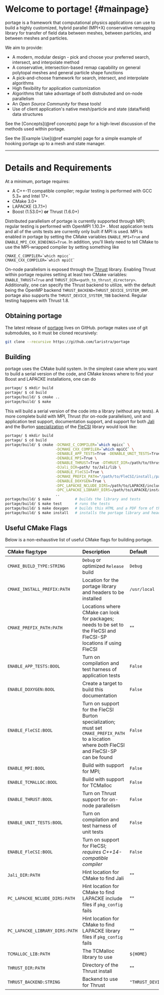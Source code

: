 # Welcome to portage!   {#mainpage}

portage is a framework that computational physics applications can use
to build a highly customized, hybrid parallel (MPI+X) conservative
remapping library for transfer of field data between meshes, between
particles, and between meshes and particles.

We aim to provide:
- A modern, modular design - pick and choose your preferred search,
  intersect, and interpolate method
- A conservative, intersection-based remap capability on general
  polytopal meshes and general particle shape functions
- A pick-and-choose framework for search, intersect, and interpolate
  algorithms
- High flexibility for application customization
- Algorithms that take advantage of both distrubuted and on-node parallelism
- An _Open Source Community_ for these tools!
- Use of client application's native mesh/particle and state
  (data/field) data structures

See the [Concepts](@ref concepts) page for a high-level discussion of
the methods used within portage.

See the [Example Use](@ref example) page for a simple example of
hooking portage up to a mesh and state manager.

---

# Details and Requirements

At a minimum, portage requires:
- A C++-11 compatible compiler; regular testing is performed with GCC
  5.3+ and Intel 17+.
- CMake 3.0+
- LAPACKE (3.7.1+)
- Boost (1.53.0+) **or** Thrust (1.6.0+)

Distributed parallelism of portage is currently supported through MPI;
regular testing is performed with OpenMPI 1.10.3+ .  Most application
tests and all of the units tests are currently only built if MPI is
used.  MPI is enabled in portage by setting the CMake variables
`ENABLE_MPI=True` and `ENABLE_MPI_CXX_BINDINGS=True`.  In addition,
you'll likely need to tell CMake to use the MPI-wrapped compiler by
setting something like

~~~
CMAKE_C_COMPILER=`which mpicc`
CMAKE_CXX_COMPILER=`which mpiCC`
~~~

On-node parallelism is exposed through
the [Thrust](https://thrust.github.io) library.  Enabling Thrust
within portage requires setting at least two CMake variables:
`ENABLE_THRUST=True` and `THRUST_DIR=<path_to_thrust_directory>`.
Additionally, one can specify the Thrust backend to utilize, with the
default being the OpenMP backend
`THRUST_BACKEND=THRUST_DEVICE_SYSTEM_OMP`.  portage also supports the
`THRUST_DEVICE_SYSTEM_TBB` backend.  Regular testing happens with
Thrust 1.8.

## Obtaining portage

The latest release of [portage](https://github.com/laristra/portage)
lives on GitHub.  portage makes use of git submodules, so it must be
cloned recursively:

```sh
git clone --recursive https://github.com/laristra/portage
```

## Building

portage uses the CMake build system.  In the simplest case where you
want to build a serial version of the code, and CMake knows where to
find your Boost and LAPACKE installations, one can do

```sh
portage/ $ mkdir build
portage/ $ cd build
portage/build/ $ cmake ..
portage/build/ $ make
```

This will build a serial version of the code into a library (without
any tests).  A more complete build with MPI, Thrust (for on-node
parallelism), unit and application test support, documentation
support, and support for both [Jali](https://github.com/lanl/jali) and
the Burton [specialization](https://github.com/laristra/flecsi-sp) of
the [FleCSI](https://github.com/laristra/flecsi) library would look
like:

~~~sh
portage/ $ mkdir build
portage/ $ cd build
portage/build/ $ cmake -DCMAKE_C_COMPILER=`which mpicc` \
                       -DCMAKE_CXX_COMPILER=`which mpiCC` \
					   -DENABLE_APP_TESTS=True -DENABLE_UNIT_TESTS=True \
					   -DENABLE_MPI=True \
					   -DENABLE_THRUST=True -DTHRUST_DIR=/path/to/thrust/include/directory \
					   -DJali_DIR=path/ to/Jali/lib \
					   -DENABLE_FleCSI=True \
					   -DCMAKE_PREFIX_PATH="/path/to/FleCSI/install;/path/to/FleCSI-sp/install" \
					   -DENABLE_DOXYGEN=True \
					   -DPC_LAPACKE_NCLUDE_DIRS=/path/to/LAPACKE/include \
					   -DPC_LAPACKE_LIBRARY_DIRS=/path/to/LAPACKE/install \
					   ..
portage/build/ $ make           # builds the library and tests
portage/build/ $ make test      # runs the tests
portage/build/ $ make doxygen   # builds this HTML and a PDF form of the documentation
portage/build/ $ make install   # installs the portage library and headers into CMAKE_INSTALL_PREFIX
~~~

## Useful CMake Flags
Below is a non-exhaustive list of useful CMake flags for building
portage.

| CMake flag:type | Description | Default |
|:----------|:------------|:--------|
| `CMAKE_BUILD_TYPE:STRING`| `Debug` or optimized `Release` build | `Debug` |
| `CMAKE_INSTALL_PREFIX:PATH` | Location for the portage library and headers to be installed | `/usr/local` |
| `CMAKE_PREFIX_PATH:PATH` | Locations where CMake can look for packages; needs to be set to the FleCSI and FleCSI-SP locations if using FleCSI | "" |
| `ENABLE_APP_TESTS:BOOL` | Turn on compilation and test harness of application tests | `False` |
| `ENABLE_DOXYGEN:BOOL` | Create a target to build this documentation | `False` |
| `ENABLE_FleCSI:BOOL` | Turn on support for the FleCSI Burton specialization; must set `CMAKE_PREFIX_PATH` to a location where _both_ FleCSI and FleCSI-SP can be found | `False` |
| `ENABLE_MPI:BOOL` | Build with support for MPI; | `False` |
| `ENABLE_TCMALLOC:BOOL` | Build with support for TCMalloc | `False` |
| `ENABLE_THRUST:BOOL` | Turn on Thrust support for on-node parallelism | `False` |
| `ENABLE_UNIT_TESTS:BOOL` | Turn on compilation and test harness of unit tests | `False` |
| `ENABLE_FleCSI:BOOL` | Turn on support for FleCSI; _requires C++14-compatible compiler_ | `False` |
| `Jali_DIR:PATH` | Hint location for CMake to find Jali | "" |
| `PC_LAPACKE_NCLUDE_DIRS:PATH` | Hint location for CMake to find LAPACKE include files if `pkg_config` fails | "" |
| `PC_LAPACKE_LIBRARY_DIRS:PATH` | Hint location for CMake to find LAPACKE library files if `pkg_config` fails | "" |
| `TCMALLOC_LIB:PATH` | The TCMalloc library to use | `${HOME}` |
| `THRUST_DIR:PATH` | Directory of the Thrust install | "" |
| `THRUST_BACKEND:STRING` | Backend to use for Thrust | `"THRUST_DEVICE_SYSTEM_OMP"` |
